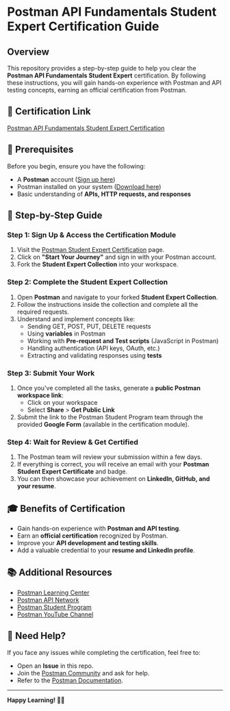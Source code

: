 # Postman API Fundamentals Student Expert Certification Guide



## Overview
This repository provides a step-by-step guide to help you clear the **Postman API Fundamentals Student Expert** certification. By following these instructions, you will gain hands-on experience with Postman and API testing concepts, earning an official certification from Postman.

## 🔗 Certification Link
[Postman API Fundamentals Student Expert Certification](https://www.postman.com/student-program/student-expert/)  

## 🎯 Prerequisites
Before you begin, ensure you have the following:
- A **Postman** account ([Sign up here](https://www.postman.com/))
- Postman installed on your system ([Download here](https://www.postman.com/downloads/))
- Basic understanding of **APIs, HTTP requests, and responses**

## 🚀 Step-by-Step Guide

### Step 1: Sign Up & Access the Certification Module
1. Visit the [Postman Student Expert Certification](https://www.postman.com/student-program/student-expert/) page.
2. Click on **"Start Your Journey"** and sign in with your Postman account.
3. Fork the **Student Expert Collection** into your workspace.

### Step 2: Complete the Student Expert Collection
1. Open **Postman** and navigate to your forked **Student Expert Collection**.
2. Follow the instructions inside the collection and complete all the required requests.
3. Understand and implement concepts like:
   - Sending GET, POST, PUT, DELETE requests
   - Using **variables** in Postman
   - Working with **Pre-request and Test scripts** (JavaScript in Postman)
   - Handling authentication (API keys, OAuth, etc.)
   - Extracting and validating responses using **tests**

### Step 3: Submit Your Work
1. Once you've completed all the tasks, generate a **public Postman workspace link**:
   - Click on your workspace
   - Select **Share** > **Get Public Link**
2. Submit the link to the Postman Student Program team through the provided **Google Form** (available in the certification module).

### Step 4: Wait for Review & Get Certified
1. The Postman team will review your submission within a few days.
2. If everything is correct, you will receive an email with your **Postman Student Expert Certificate** and badge.
3. You can then showcase your achievement on **LinkedIn, GitHub, and your resume**.

## 🎓 Benefits of Certification
- Gain hands-on experience with **Postman and API testing**.
- Earn an **official certification** recognized by Postman.
- Improve your **API development and testing skills**.
- Add a valuable credential to your **resume and LinkedIn profile**.

## 📚 Additional Resources
- [Postman Learning Center](https://learning.postman.com/)
- [Postman API Network](https://www.postman.com/api-network/)
- [Postman Student Program](https://www.postman.com/student-program/)
- [Postman YouTube Channel](https://www.youtube.com/c/Postman)

## 📩 Need Help?
If you face any issues while completing the certification, feel free to:
- Open an **Issue** in this repo.
- Join the [Postman Community](https://community.postman.com/) and ask for help.
- Refer to the [Postman Documentation](https://learning.postman.com/docs/getting-started/introduction/).

---
**Happy Learning! 🚀🎉**

